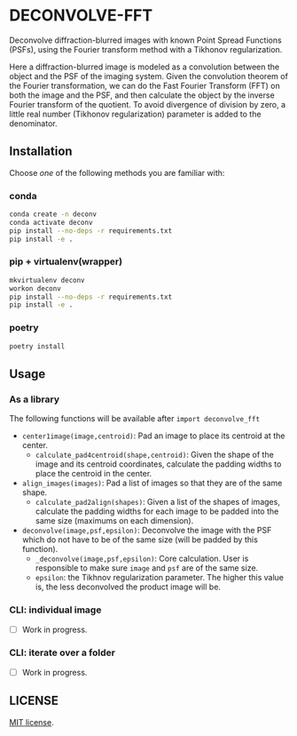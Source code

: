 # DECONVOLVE-FFT

Deconvolve diffraction-blurred images with known Point Spread Functions (PSFs), using the Fourier transform method with a Tikhonov regularization.

Here a diffraction-blurred image is modeled as a convolution between the object and the PSF of the imaging system. Given the convolution theorem of the Fourier transformation, we can do the Fast Fourier Transform (FFT) on both the image and the PSF, and then calculate the object by the inverse Fourier transform of the quotient. To avoid divergence of division by zero, a little real number (Tikhonov regularization) parameter is added to the denominator.

## Installation

Choose *one* of the following methods you are familiar with:

### conda

```bash
conda create -n deconv
conda activate deconv
pip install --no-deps -r requirements.txt 
pip install -e .
```

### pip + virtualenv(wrapper)

```bash
mkvirtualenv deconv
workon deconv
pip install --no-deps -r requirements.txt 
pip install -e .
```

### poetry

```bash
poetry install
```

## Usage

### As a library

The following functions will be available after `import deconvolve_fft`

- `center1image(image,centroid)`: Pad an image to place its centroid at the center.
    - `calculate_pad4centroid(shape,centroid)`: Given the shape of the image and its centroid coordinates, calculate the padding widths to place the centroid in the center.
- `align_images(images)`: Pad a list of images so that they are of the same shape. 
    - `calculate_pad2align(shapes)`: Given a list of the shapes of images, calculate the padding widths for each image to be padded into the same size (maximums on each dimension).
- `deconvolve(image,psf,epsilon)`: Deconvolve the image with the PSF which do not have to be of the same size (will be padded by this function).
    - `_deconvolve(image,psf,epsilon)`: Core calculation. User is responsible to make sure `image` and `psf` are of the same size.
    - `epsilon`: the Tikhnov regularization parameter. The higher this value is, the less deconvolved the product image will be.

### CLI: individual image

- [ ] Work in progress.

### CLI: iterate over a folder

- [ ] Work in progress.

## LICENSE 

[MIT license](LICENSE).
